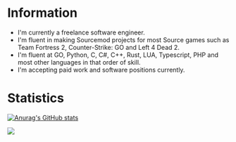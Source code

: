 Information
======
* I'm currently a freelance software engineer.
* I'm fluent in making Sourcemod projects for most Source games such as Team Fortress 2, Counter-Strike: GO and Left 4 Dead 2.
* I'm fluent at GO, Python, C, C#, C++, Rust, LUA, Typescript, PHP and most other languages in that order of skill.
* I'm accepting paid work and software positions currently.

Statistics
======
[![Anurag's GitHub stats](https://github-readme-stats.vercel.app/api?username=drixevel-dev)](https://github.com/anuraghazra/github-readme-stats)

![](https://komarev.com/ghpvc/?username=drixevel-dev)

<!--
**Drixevel/drixevel** is a ✨ _special_ ✨ repository because its `README.md` (this file) appears on your GitHub profile.

Here are some ideas to get you started:

- 🔭 I’m currently working on ...
- 🌱 I’m currently learning ...
- 👯 I’m looking to collaborate on ...
- 🤔 I’m looking for help with ...
- 💬 Ask me about ...
- 📫 How to reach me: ...
- 😄 Pronouns: ...
- ⚡ Fun fact: ...
-->
